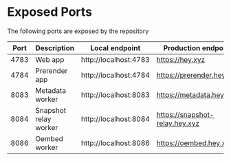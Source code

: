 # Exposed Ports

The following ports are exposed by the repository

| Port | Description           | Local endpoint        | Production endpoint            |
| ---- | --------------------- | --------------------- | ------------------------------ |
| 4783 | Web app               | http://localhost:4783 | https://hey.xyz                |
| 4784 | Prerender app         | http://localhost:4784 | https://prerender.hey.xyz      |
| 8083 | Metadata worker       | http://localhost:8083 | https://metadata.hey.xyz       |
| 8084 | Snapshot relay worker | http://localhost:8084 | https://snapshot-relay.hey.xyz |
| 8086 | Oembed worker         | http://localhost:8086 | https://oembed.hey.xyz         |
